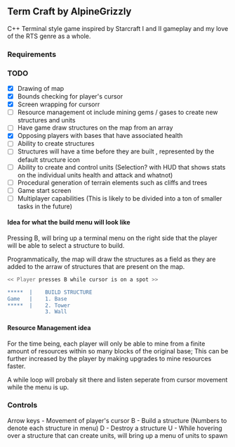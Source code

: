 ## Term Craft by AlpineGrizzly 
C++ Terminal style game inspired by Starcraft I and II gameplay and my love of the RTS genre as a whole.


### Requirements  
### TODO 
- [X] Drawing of map
- [X] Bounds checking for player's cursor 
- [X] Screen wrapping for cursorr
- [ ] Resource management ot include mining gems / gases to create
      new structures and units
- [ ] Have game draw structures on the map from an array
- [X] Opposing players with bases that have associated health
- [ ] Ability to create structures
- [ ] Structures will have a time before they are built , represented by the default structure icon
- [ ] Ability to create and control units (Selection? with HUD that shows stats on the individual units health and attack and whatnot)
- [ ] Procedural generation of terrain elements such as cliffs and trees
- [ ] Game start screen
- [ ] Multiplayer capabilities (This is likely to be divided into a ton of smaller tasks in the future)

#### Idea for what the build menu will look like 
Pressing B, will bring up a terminal menu on the right side that the
player will be able to select a structure to build. 

Programmatically, the map will draw the structures as a field as they are added
to the arraw of structures that are present on the map. 

```sh
<< Player presses B while cursor is on a spot >>

*****  |    BUILD STRUCTURE 
Game   |    1. Base
*****  |    2. Tower
            3. Wall 
```

#### Resource Management idea 
For the time being, each player will only be able to mine from a finite
amount of resources within so many blocks of the original base; This can
be further increased by the player by making upgrades to mine resources 
faster. 

A while loop will probaly sit there and listen seperate from cursor 
movement while the menu is up.

### Controls
Arrow keys - Movement of player's cursor 
B - Build a structure (Numbers to denote each structure in menu)
D - Destroy a structure 
U - While hovering over a structure that can create units, will bring
up a menu of units to spawn 
